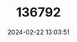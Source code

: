 ---
title: "136792"
category: "Crocidura lepidura"
draft: false
date: 2024-02-22 13:03:51
languages:
  English: ["Sumatran Giant Shrew"]
---